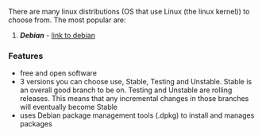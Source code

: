 There are many linux distributions (OS that use Linux (the linux kernel)) to choose from. The most
popular are:

1. ***Debian*** - [link to debian](https://www.debian.org/)
### Features
- free and open software
- 3 versions you can choose use, Stable, Testing and Unstable. Stable is an overall good branch to be on. Testing and Unstable are rolling releases. This means that any incremental changes in those branches will eventually become Stable
- uses Debian package management tools (.dpkg) to install and manages packages